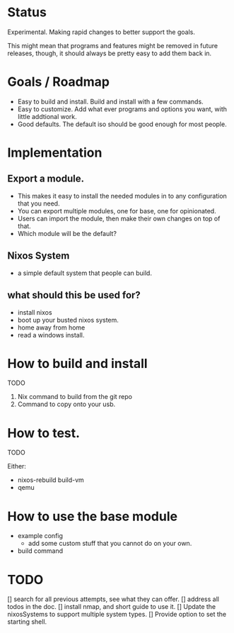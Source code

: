 # Status
Experimental. Making rapid changes to better support the goals.

This might mean that programs and features might be removed in future releases, though, it should always be pretty easy to add them back in.

# Goals / Roadmap

* Easy to build and install. Build and install with a few commands.
* Easy to customize. Add what ever programs and options you want, with little addtional work.
* Good defaults. The default iso should be good enough for most people.

# Implementation
## Export a module.
* This makes it easy to install the needed modules in to any configuration that
    you need.
* You can export multiple modules, one for base, one for opinionated.
* Users can import the module, then make their own changes on top of that.
* Which module will be the default?

## Nixos System
* a simple default system that people can build.


## what should this be used for?
* install nixos
* boot up your busted nixos system.
* home away from home
* read a windows install.

# How to build and install
TODO

1. Nix command to build from the git repo
2. Command to copy onto your usb.

# How to test.
TODO

Either:
* nixos-rebuild build-vm
* qemu

# How to use the base module
* example config
    + add some custom stuff that you cannot do on your own.
* build command


# TODO
[] search for all previous attempts, see what they can offer.
[] address all todos in the doc.
[] install nmap, and short guide to use it.
[] Update the nixosSystems to support multiple system types.
[] Provide option to set the starting shell.